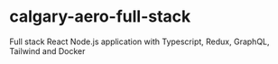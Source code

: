 # calgary-aero-full-stack
Full stack React Node.js application with Typescript, Redux, GraphQL, Tailwind and Docker

